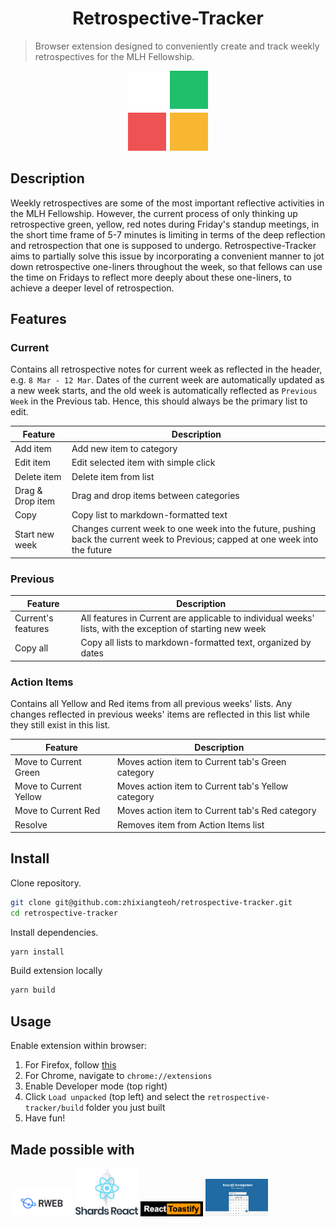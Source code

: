 <h1 align="center">Retrospective-Tracker</h1>

> Browser extension designed to conveniently create and track weekly retrospectives for the MLH Fellowship.

<div align="center">
    <img src="src/assets/img/icon-128x128.png" />
</div>

## Description

Weekly retrospectives are some of the most important reflective activities in the MLH Fellowship. However, the current process of only thinking up retrospective green, yellow, red notes during Friday's standup meetings, in the short time frame of 5-7 minutes is limiting in terms of the deep reflection and retrospection that one is supposed to undergo. Retrospective-Tracker aims to partially solve this issue by incorporating a convenient manner to jot down retrospective one-liners throughout the week, so that fellows can use the time on Fridays to reflect more deeply about these one-liners, to achieve a deeper level of retrospection.
## Features
### Current

Contains all retrospective notes for current week as reflected in the header, e.g. `8 Mar - 12 Mar`. Dates of the current week are automatically updated as a new week starts, and the old week is automatically reflected as `Previous Week` in the Previous tab. Hence, this should always be the primary list to edit.

|Feature|Description|
|-|-|
|Add item|Add new item to category|
|Edit item|Edit selected item with simple click|
|Delete item|Delete item from list|
|Drag & Drop item|Drag and drop items between categories|
|Copy|Copy list to markdown-formatted text|
|Start new week|Changes current week to one week into the future, pushing back the current week to Previous; capped at one week into the future|

### Previous


|Feature|Description|
|-|-|
|Current's features|All features in Current are applicable to individual weeks' lists, with the exception of starting new week|
|Copy all|Copy all lists to markdown-formatted text, organized by dates|
### Action Items

Contains all Yellow and Red items from all previous weeks' lists. Any changes reflected in previous weeks' items are reflected in this list while they still exist in this list.

|Feature|Description|
|-|-|
|Move to Current Green|Moves action item to Current tab's Green category|
|Move to Current Yellow|Moves action item to Current tab's Yellow category|
|Move to Current Red|Moves action item to Current tab's Red category|
|Resolve|Removes item from Action Items list|

## Install

Clone repository.
```sh
git clone git@github.com:zhixiangteoh/retrospective-tracker.git
cd retrospective-tracker
```

Install dependencies.
```sh
yarn install
```

Build extension locally
```sh
yarn build
```
## Usage

Enable extension within browser:
1. For Firefox, follow [this](https://developer.mozilla.org/en-US/docs/Mozilla/Add-ons/WebExtensions/Your_first_WebExtension#installing)
1. For Chrome, navigate to `chrome://extensions`
2. Enable Developer mode (top right)
3. Click `Load unpacked` (top left) and select the `retrospective-tracker/build` folder you just built
4. Have fun!

## Made possible with

<div style="display: inline-block; justify-content: space-between; align-items: center">
    <img style="width: 100px" src="rweb.png" alt="React Web Extension Boilerplate" />
    <img style="width: 100px" src="shards.jpg" alt="Shards React" />
    <img style="width: 100px" src="toastify.png" alt="React-Toastify" />
    <img style="width: 100px" src="datepicker.jpg" alt="React Datepicker" />
</div>
